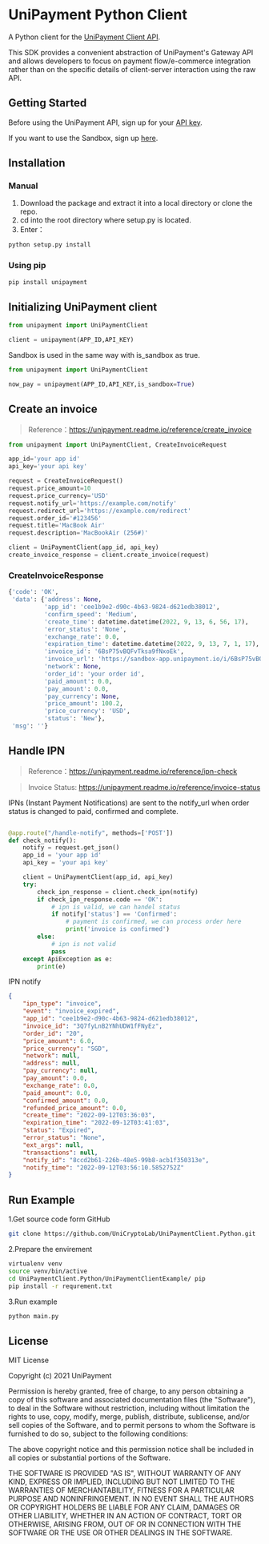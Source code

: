 # UniPayment Python Client
A Python client for the [UniPayment Client API](https://unipayment.readme.io/reference/overview).  

This SDK provides a convenient abstraction of UniPayment's Gateway API and allows developers to focus on payment flow/e-commerce integration rather than on the specific details of client-server interaction using the raw API.


## Getting Started

Before using the UniPayment API, sign up for your [API key](https://console.unipayment.io/).

If you want to use the Sandbox, sign up [here](https://sandbox-console.unipayment.io/).

## Installation

### Manual
1. Download the package and extract it into a local directory or clone the repo.
2. cd into the root directory where setup.py is located.
3. Enter：
```bash
python setup.py install
```
### Using pip
```bash
pip install unipayment
```


## Initializing UniPayment client
```python
from unipayment import UniPaymentClient

client = unipayment(APP_ID,API_KEY)
```

Sandbox is used in the same way with is_sandbox as true.

```python
from unipayment import UniPaymentClient

now_pay = unipayment(APP_ID,API_KEY,is_sandbox=True)
```

## Create an invoice
> Reference：https://unipayment.readme.io/reference/create_invoice

```python
from unipayment import UniPaymentClient, CreateInvoiceRequest

app_id='your app id'
api_key='your api key'

request = CreateInvoiceRequest()
request.price_amount=10
request.price_currency='USD'
request.notify_url='https://example.com/notify'
request.redirect_url='https://example.com/redirect'
request.order_id='#123456'
request.title='MacBook Air'
request.description='MacBookAir (256#)'

client = UniPaymentClient(app_id, api_key)
create_invoice_response = client.create_invoice(request)
```
### CreateInvoiceResponse

```python
{'code': 'OK',
 'data': {'address': None,
          'app_id': 'cee1b9e2-d90c-4b63-9824-d621edb38012',
          'confirm_speed': 'Medium',
          'create_time': datetime.datetime(2022, 9, 13, 6, 56, 17),
          'error_status': 'None',
          'exchange_rate': 0.0,
          'expiration_time': datetime.datetime(2022, 9, 13, 7, 1, 17),
          'invoice_id': '6BsP75vBQFvTksa9fNxoEk',
          'invoice_url': 'https://sandbox-app.unipayment.io/i/6BsP75vBQFvTksa9fNxoEk',
          'network': None,
          'order_id': 'your order id',
          'paid_amount': 0.0,
          'pay_amount': 0.0,
          'pay_currency': None,
          'price_amount': 100.2,
          'price_currency': 'USD',
          'status': 'New'},
 'msg': ''}

```

## Handle IPN
> Reference：https://unipayment.readme.io/reference/ipn-check

> Invoice Status: https://unipayment.readme.io/reference/invoice-status

IPNs (Instant Payment Notifications) are sent to the notify_url when order status is changed to paid, confirmed and complete. 

```python

@app.route("/handle-notify", methods=['POST'])
def check_notify():
    notify = request.get_json()
    app_id = 'your app id'
    api_key = 'your api key'

    client = UniPaymentClient(app_id, api_key)
    try:
        check_ipn_response = client.check_ipn(notify)
        if check_ipn_response.code == 'OK':
            # ipn is valid, we can handel status
            if notify['status'] == 'Confirmed':
                # payment is confirmed, we can process order here
                print('invoice is confirmed')
        else:
            # ipn is not valid
            pass
    except ApiException as e:
        print(e)

```

IPN notify
``` json
{
	"ipn_type": "invoice",
	"event": "invoice_expired",
	"app_id": "cee1b9e2-d90c-4b63-9824-d621edb38012",
	"invoice_id": "3Q7fyLnB2YNhUDW1fFNyEz",
	"order_id": "20",
	"price_amount": 6.0,
	"price_currency": "SGD",
	"network": null,
	"address": null,
	"pay_currency": null,
	"pay_amount": 0.0,
	"exchange_rate": 0.0,
	"paid_amount": 0.0,
	"confirmed_amount": 0.0,
	"refunded_price_amount": 0.0,
	"create_time": "2022-09-12T03:36:03",
	"expiration_time": "2022-09-12T03:41:03",
	"status": "Expired",
	"error_status": "None",
	"ext_args": null,
	"transactions": null,
	"notify_id": "8ccd2b61-226b-48e5-99b8-acb1f350313e",
	"notify_time": "2022-09-12T03:56:10.5852752Z"
}
```

## Run Example

1.Get source code form GitHub 
``` bash
git clone https://github.com/UniCryptoLab/UniPaymentClient.Python.git
```

2.Prepare the envirement
``` bash
virtualenv venv
source venv/bin/active
cd UniPaymentClient.Python/UniPaymentClientExample/ pip
pip install -r requrement.txt
```
3.Run example
``` bash
python main.py
```

## License

MIT License

Copyright (c) 2021 UniPayment

Permission is hereby granted, free of charge, to any person obtaining a copy
of this software and associated documentation files (the "Software"), to deal
in the Software without restriction, including without limitation the rights
to use, copy, modify, merge, publish, distribute, sublicense, and/or sell
copies of the Software, and to permit persons to whom the Software is
furnished to do so, subject to the following conditions:

The above copyright notice and this permission notice shall be included in all
copies or substantial portions of the Software.

THE SOFTWARE IS PROVIDED "AS IS", WITHOUT WARRANTY OF ANY KIND, EXPRESS OR
IMPLIED, INCLUDING BUT NOT LIMITED TO THE WARRANTIES OF MERCHANTABILITY,
FITNESS FOR A PARTICULAR PURPOSE AND NONINFRINGEMENT. IN NO EVENT SHALL THE
AUTHORS OR COPYRIGHT HOLDERS BE LIABLE FOR ANY CLAIM, DAMAGES OR OTHER
LIABILITY, WHETHER IN AN ACTION OF CONTRACT, TORT OR OTHERWISE, ARISING FROM,
OUT OF OR IN CONNECTION WITH THE SOFTWARE OR THE USE OR OTHER DEALINGS IN THE
SOFTWARE.